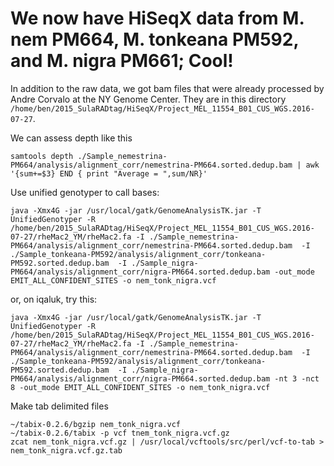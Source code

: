 # We now have HiSeqX data from M. nem PM664, M. tonkeana PM592, and M. nigra PM661; Cool!

In addition to the raw data, we got bam files that were already processed by Andre Corvalo at the NY Genome Center.  They are in this directory `/home/ben/2015_SulaRADtag/HiSeqX/Project_MEL_11554_B01_CUS_WGS.2016-07-27`.

We can assess depth like this
```
samtools depth ./Sample_nemestrina-PM664/analysis/alignment_corr/nemestrina-PM664.sorted.dedup.bam | awk '{sum+=$3} END { print "Average = ",sum/NR}'
```

Use unified genotyper to call bases:
```
java -Xmx4G -jar /usr/local/gatk/GenomeAnalysisTK.jar -T UnifiedGenotyper -R /home/ben/2015_SulaRADtag/HiSeqX/Project_MEL_11554_B01_CUS_WGS.2016-07-27/rheMac2_YM/rheMac2.fa -I ./Sample_nemestrina-PM664/analysis/alignment_corr/nemestrina-PM664.sorted.dedup.bam  -I ./Sample_tonkeana-PM592/analysis/alignment_corr/tonkeana-PM592.sorted.dedup.bam  -I ./Sample_nigra-PM664/analysis/alignment_corr/nigra-PM664.sorted.dedup.bam -out_mode EMIT_ALL_CONFIDENT_SITES -o nem_tonk_nigra.vcf
```
or, on iqaluk, try this:

```
java -Xmx4G -jar /usr/local/gatk/GenomeAnalysisTK.jar -T UnifiedGenotyper -R /home/ben/2015_SulaRADtag/HiSeqX/Project_MEL_11554_B01_CUS_WGS.2016-07-27/rheMac2_YM/rheMac2.fa -I ./Sample_nemestrina-PM664/analysis/alignment_corr/nemestrina-PM664.sorted.dedup.bam  -I ./Sample_tonkeana-PM592/analysis/alignment_corr/tonkeana-PM592.sorted.dedup.bam  -I ./Sample_nigra-PM664/analysis/alignment_corr/nigra-PM664.sorted.dedup.bam -nt 3 -nct 8 -out_mode EMIT_ALL_CONFIDENT_SITES -o nem_tonk_nigra.vcf
```


Make tab delimited files
```
~/tabix-0.2.6/bgzip nem_tonk_nigra.vcf
~/tabix-0.2.6/tabix -p vcf tnem_tonk_nigra.vcf.gz
zcat nem_tonk_nigra.vcf.gz | /usr/local/vcftools/src/perl/vcf-to-tab > nem_tonk_nigra.vcf.gz.tab
```
